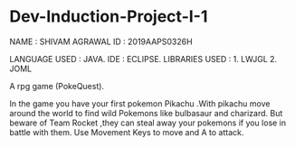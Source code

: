 # Dev-Induction-Project-I-1
NAME : SHIVAM AGRAWAL ID : 2019AAPS0326H

LANGUAGE USED : JAVA. IDE : ECLIPSE. LIBRARIES USED : 1. LWJGL 2. JOML

A rpg game (PokeQuest).

In the game you have your first pokemon Pikachu .With pikachu move around the world to find wild Pokemons like bulbasaur and charizard. But beware of Team Rocket ,they can steal away your pokemons if you lose in battle with them. Use Movement Keys to move and A to attack.
